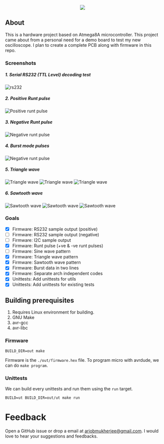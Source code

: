 <p align="center">
    <img src="/docs/images/logo.png"/>
    <br/>
</p>

## About

This is a hardware project based on Atmega8A microcontroller. This project came about from a
personal need for a demo board to test my new oscilloscope. I plan to create a complete PCB
along with firmware in this repo.

### Screenshots

##### 1. Serial RS232 (TTL Level) decoding test

![rs232](docs/images/usart.png)

##### 2. Positive Runt pulse

![Positive runt pulse](docs/images/positive_runt.png)

##### 3. Negative Runt pulse

![Negative runt pulse](docs/images/negative_runt.png)

##### 4. Burst mode pulses

![Negative runt pulse](docs/images/burst_pulses.png)

##### 5. Triangle wave

![Triangle wave](docs/images/triangle_wave.png)
![Triangle wave](docs/images/triangle_wave_freq_dist.png)
![Triangle wave](docs/images/triangle_wave_fft.png)

##### 6. Sawtooth wave

![Sawtooth wave](docs/images/sawtooth_wave.png)
![Sawtooth wave](docs/images/sawtooth_wave_freq_dist.png)
![Sawtooth wave](docs/images/sawtooth_wave_fft.png)

### Goals

- [X] Firmware: RS232 sample output (positive)
- [ ] Firmware: RS232 sample output (negative)
- [ ] Firmware: I2C sample output
- [X] Firmware: Runt pulse (+ve & -ve runt pulses)
- [ ] Firmware: Sine wave pattern
- [X] Firmware: Triangle wave pattern
- [X] Firmware: Sawtooth wave pattern
- [X] Firmware: Burst data in two lines
- [X] Firmware: Separate arch independent codes
- [X] Unittests: Add unittests for utils
- [X] Unittests: Add unittests for existing tests

## Building prerequisites

1. Requires Linux environment for building.
2. GNU Make
3. avr-gcc
4. avr-libc

### Firmware

```
BUILD_DIR=out make
```

Firmware is the `./out/firmware.hex` file. To program micro with avrdude, we can do `make program`.

### Unittests

We can build every unittests and run them using the `run` target.

```
BUILD=ut BUILD_DIR=out/ut make run
```

# Feedback

Open a GitHub issue or drop a email at arjobmukherjee@gmail.com. I would love to hear your
suggestions and feedbacks.
